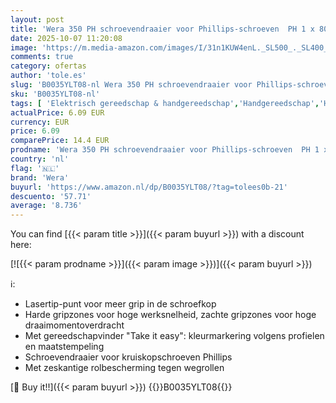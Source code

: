 ```yaml
---
layout: post
title: 'Wera 350 PH schroevendraaier voor Phillips-schroeven  PH 1 x 80 mm  05008710001'
date: 2025-10-07 11:20:08
image: 'https://m.media-amazon.com/images/I/31n1KUW4enL._SL500_._SL400_.jpg'
comments: true
category: ofertas
author: 'tole.es'
slug: 'B0035YLT08-nl Wera 350 PH schroevendraaier voor Phillips-schroeven PH 1...'
sku: 'B0035YLT08-nl'
tags: [ 'Elektrisch gereedschap & handgereedschap','Handgereedschap','Handschroevendraaiers','Klussen & gereedschap','Schroevendraaiers & moersleutels','wera','🇳🇱', ]
actualPrice: 6.09 EUR
currency: EUR
price: 6.09
comparePrice: 14.4 EUR
prodname: 'Wera 350 PH schroevendraaier voor Phillips-schroeven  PH 1 x 80 mm  05008710001'
country: 'nl'
flag: '🇳🇱'
brand: 'Wera'
buyurl: 'https://www.amazon.nl/dp/B0035YLT08/?tag=tolees0b-21'
descuento: '57.71'
average: '8.736'
---
```


You can find [{{< param title >}}]({{< param buyurl >}}) with a discount here:

[![{{< param prodname >}}]({{< param image >}})]({{< param buyurl >}})

ℹ️:

- Lasertip-punt voor meer grip in de schroefkop
- Harde gripzones voor hoge werksnelheid, zachte gripzones voor hoge draaimomentoverdracht
- Met gereedschapvinder "Take it easy": kleurmarkering volgens profielen en maatstempeling
- Schroevendraaier voor kruiskopschroeven Phillips
- Met zeskantige rolbescherming tegen wegrollen

[🛒 Buy it!!]({{< param buyurl >}})
{{<world>}}B0035YLT08{{</world>}}
